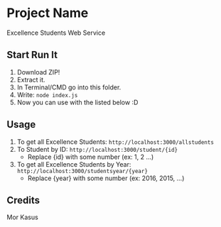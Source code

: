 
# Project Name
Excellence Students Web Service
## Start Run It
1. Download ZIP!
2. Extract it.
3. In Terminal/CMD go into this folder.
4. Write: `node index.js`
5. Now you can use with the listed below :D

## Usage
1. To get all Excellence Students: `http://localhost:3000/allstudents`
2. To Student by ID: `http://localhost:3000/student/{id}`
    * Replace {id} with some number (ex: 1, 2 ...)
3. To get all Excellence Students by Year: `http://localhost:3000/studentsyear/{year}`
    * Replace {year} with some number (ex: 2016, 2015, ...)
    
## Credits
Mor Kasus

